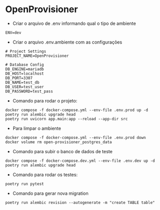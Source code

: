 # OpenProvisioner

- Criar o arquivo de .env informando qual o tipo de ambiente
```
ENV=dev
```

- Criar o arquivo .env.ambiente com as configurações
```
# Project Settings
PROJECT_NAME=OpenProvisioner

# Database Config
DB_ENGINE=mariadb
DB_HOST=localhost
DB_PORT=3307
DB_NAME=test_db
DB_USER=test_user
DB_PASSWORD=test_pass
```

- Comando para rodar o projeto:
```
docker compose -f docker-compose.yml --env-file .env.prod up -d
poetry run alembic upgrade head
poetry run uvicorn app.main:app --reload --app-dir src
```

- Para limpar o ambiente
```
docker compose -f docker-compose.yml --env-file .env.prod down
docker volume rm open-provisioner_postgres_data
```

- Comando para subir o banco de dados de teste
```
docker compose -f docker-compose.dev.yml --env-file .env.dev up -d
poetry run alembic upgrade head
```

- Comando para rodar os testes:
```
poetry run pytest
```

- Comando para gerar nova migration
```
poetry run alembic revision --autogenerate -m "create TABLE table"
```